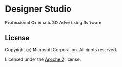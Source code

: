 # Designer Studio
Professional Cinematic 3D Advertising Software

## License

Copyright (c) Microsoft Corporation. All rights reserved.

Licensed under the [Apache 2](LICENSE.md) license.
